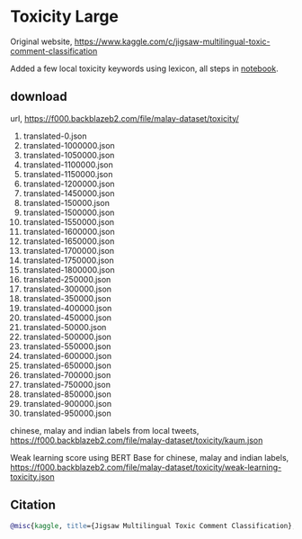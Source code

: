 # Toxicity Large

Original website, https://www.kaggle.com/c/jigsaw-multilingual-toxic-comment-classification

Added a few local toxicity keywords using lexicon, all steps in [notebook](notebook).

## download

url, https://f000.backblazeb2.com/file/malay-dataset/toxicity/

1. translated-0.json
2. translated-1000000.json
3. translated-1050000.json
4. translated-1100000.json
5. translated-1150000.json
6. translated-1200000.json
7. translated-1450000.json
8. translated-150000.json
9. translated-1500000.json
10. translated-1550000.json
11. translated-1600000.json
12. translated-1650000.json
13. translated-1700000.json
14. translated-1750000.json
15. translated-1800000.json
16. translated-250000.json
17. translated-300000.json
18. translated-350000.json
19. translated-400000.json
20. translated-450000.json
21. translated-50000.json
22. translated-500000.json
23. translated-550000.json
24. translated-600000.json
25. translated-650000.json
26. translated-700000.json
27. translated-750000.json
28. translated-850000.json
29. translated-900000.json
30. translated-950000.json

chinese, malay and indian labels from local tweets, https://f000.backblazeb2.com/file/malay-dataset/toxicity/kaum.json

Weak learning score using BERT Base for chinese, malay and indian labels, https://f000.backblazeb2.com/file/malay-dataset/toxicity/weak-learning-toxicity.json

## Citation

```bibtex
@misc{kaggle, title={Jigsaw Multilingual Toxic Comment Classification}, url={https://www.kaggle.com/c/jigsaw-multilingual-toxic-comment-classification}, journal={Kaggle}}
```